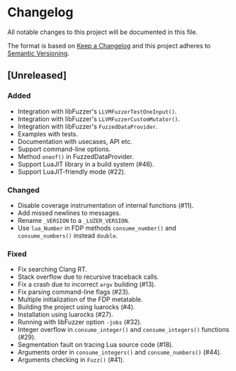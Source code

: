 # Changelog

All notable changes to this project will be documented in this file.

The format is based on [Keep a Changelog](https://keepachangelog.com/en/1.0.0/)
and this project adheres to [Semantic Versioning](https://semver.org/spec/v2.0.0.html).

## [Unreleased]

### Added

- Integration with libFuzzer's `LLVMFuzzerTestOneInput()`.
- Integration with libFuzzer's `LLVMFuzzerCustomMutator()`.
- Integration with libFuzzer's `FuzzedDataProvider`.
- Examples with tests.
- Documentation with usecases, API etc.
- Support command-line options.
- Method `oneof()` in FuzzedDataProvider.
- Support LuaJIT library in a build system (#46).
- Support LuaJIT-friendly mode (#22).

### Changed

- Disable coverage instrumentation of internal functions (#11).
- Add missed newlines to messages.
- Rename `_VERSION` to a `_LUZER_VERSION`.
- Use `lua_Number` in FDP methods `consume_number()` and
  `consume_numbers()` instead `double`.

### Fixed

- Fix searching Clang RT.
- Stack overflow due to recursive traceback calls.
- Fix a crash due to incorrect `argv` building (#13).
- Fix parsing command-line flags (#23).
- Multiple initialization of the FDP metatable.
- Building the project using luarocks (#4).
- Installation using luarocks (#27).
- Running with libFuzzer option `-jobs` (#32).
- Integer overflow in `consume_integer()` and `consume_integers()`
  functions (#29).
- Segmentation fault on tracing Lua source code (#18).
- Arguments order in `consume_integers()` and `consume_numbers()` (#44).
- Arguments checking in `Fuzz()` (#41).
